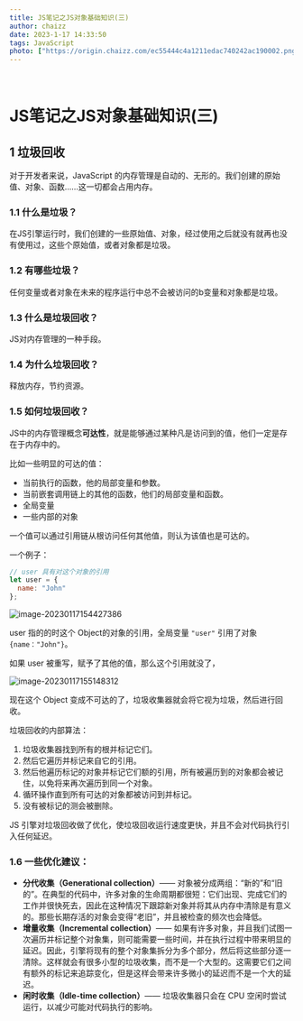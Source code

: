```yaml
---
title: JS笔记之JS对象基础知识(三)
author: chaizz
date: 2023-1-17 14:33:50
tags: JavaScript
photo: ["https://origin.chaizz.com/ec55444c4a1211edac740242ac190002.png"]
---
```


​          

<!--more-->

# JS笔记之JS对象基础知识(三)

## 1 垃圾回收

对于开发者来说，JavaScript 的内存管理是自动的、无形的。我们创建的原始值、对象、函数……这一切都会占用内存。

### 1.1 什么是垃圾？

在JS引擎运行时，我们创建的一些原始值、对象，经过使用之后就没有就再也没有使用过，这些个原始值，或者对象都是垃圾。

### 1.2 有哪些垃圾？

任何变量或者对象在未来的程序运行中总不会被访问的b变量和对象都是垃圾。

### 1.3 什么是垃圾回收？

JS对内存管理的一种手段。

### 1.4 为什么垃圾回收？

释放内存，节约资源。

### 1.5 如何垃圾回收？

JS中的内存管理概念**可达性**，就是能够通过某种凡是访问到的值，他们一定是存在于内存中的。

比如一些明显的可达的值：

- 当前执行的函数，他的局部变量和参数。
- 当前嵌套调用链上的其他的函数，他们的局部变量和函数。
- 全局变量
- 一些内部的对象

一个值可以通过引用链从根访问任何其他值，则认为该值也是可达的。

一个例子：

```js
// user 具有对这个对象的引用
let user = {
  name: "John"
};
```

![image-20230117154427386](https://origin.chaizz.com/tc/image-20230117154427386.png)

user 指的的时这个 Object的对象的引用，全局变量 `"user"` 引用了对象 `{name："John"}`。

如果 user 被重写，赋予了其他的值，那么这个引用就没了，

![image-20230117155148312](https://origin.chaizz.com/tc/image-20230117155148312.png)

现在这个 Object 变成不可达的了，垃圾收集器就会将它视为垃圾，然后进行回收。

垃圾回收的内部算法：

1. 垃圾收集器找到所有的根并标记它们。
2. 然后它遍历并标记来自它的引用。
3. 然后他遍历标记的对象并标记它们额的引用，所有被遍历到的对象都会被记住，以免将来再次遍历到同一个对象。
4. 循环操作直到所有可达的对象都被访问到并标记。
5. 没有被标记的测会被删除。

JS 引擎对垃圾回收做了优化，使垃圾回收运行速度更快，并且不会对代码执行引入任何延迟。

### 1.6 一些优化建议：

- **分代收集（Generational collection）**—— 对象被分成两组：“新的”和“旧的”。在典型的代码中，许多对象的生命周期都很短：它们出现、完成它们的工作并很快死去，因此在这种情况下跟踪新对象并将其从内存中清除是有意义的。那些长期存活的对象会变得“老旧”，并且被检查的频次也会降低。
- **增量收集（Incremental collection）**—— 如果有许多对象，并且我们试图一次遍历并标记整个对象集，则可能需要一些时间，并在执行过程中带来明显的延迟。因此，引擎将现有的整个对象集拆分为多个部分，然后将这些部分逐一清除。这样就会有很多小型的垃圾收集，而不是一个大型的。这需要它们之间有额外的标记来追踪变化，但是这样会带来许多微小的延迟而不是一个大的延迟。
- **闲时收集（Idle-time collection）**—— 垃圾收集器只会在 CPU 空闲时尝试运行，以减少可能对代码执行的影响。